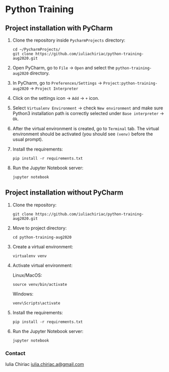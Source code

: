 # Python Training

## Project installation with PyCharm

1. Clone the repository inside `PycharmProjects` directory:

    ```shell
    cd ~/PycharmProjects/
    git clone https://github.com/iuliachiriac/python-training-aug2020.git
    ```

1. Open PyCharm, go to `File` -> `Open` and select the `python-training-aug2020` directory.
1. In PyCharm, go to `Preferences/Settings` -> `Project:python-training-aug2020` -> `Project Interpreter`
1. Click on the settings icon -> `Add` -> `+` icon.
1. Select `Virtualenv Environment` -> check `New environment` and make sure Python3 installation path is correctly selected under `Base interpreter` -> `Ok`.
1. After the virtual environment is created, go to `Terminal` tab. The virtual environment should be activated (you should see `(venv)` before the usual prompt).
   
1. Install the requirements:

    ```shell
    pip install -r requirements.txt
    ```
    
1. Run the Jupyter Notebook server:

    ```shell
    jupyter notebook
    ```
    
## Project installation without PyCharm

1. Clone the repository:

    ```shell
    git clone https://github.com/iuliachiriac/python-training-aug2020.git
    ```

1. Move to project directory:
    ```shell
    cd python-training-aug2020
    ```

1. Create a virtual environment:

    ```shell
    virtualenv venv
    ```
    
1. Activate virtual environment:

    Linux/MacOS:
    ```shell
    source venv/bin/activate
    ```
    
    Windows:
    ```shell
    venv\Scripts\activate
    ```
    
1. Install the requirements:

    ```shell
    pip install -r requirements.txt
    ```
    
1. Run the Jupyter Notebook server:

    ```shell
    jupyter notebook
    ```

### Contact
Iulia Chiriac <iulia.chiriac.a@gmail.com>
